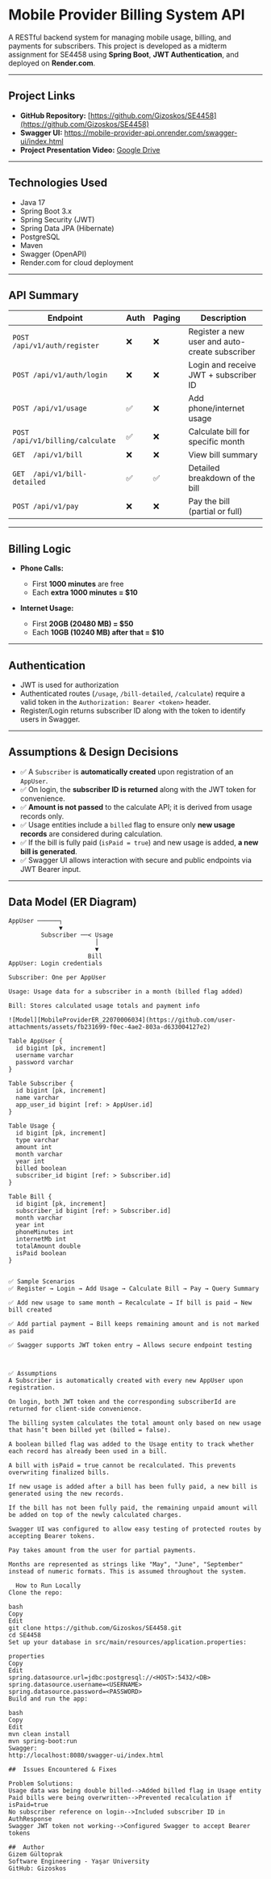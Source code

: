 # Mobile Provider Billing System API

A RESTful backend system for managing mobile usage, billing, and payments for subscribers. This project is developed as a midterm assignment for SE4458 using **Spring Boot**, **JWT Authentication**, and deployed on **Render.com**.

---

##  Project Links

- **GitHub Repository:** [https://github.com/Gizoskos/SE4458](https://github.com/Gizoskos/SE4458)
- **Swagger UI:** https://mobile-provider-api.onrender.com/swagger-ui/index.html
- **Project Presentation Video:** [Google Drive]([https://drive.google.com/...](https://drive.google.com/file/d/1KDBVh22401LBhq-ih4c8yov0xR_6IRO1/view?usp=drive_link))

---

## Technologies Used

- Java 17
- Spring Boot 3.x
- Spring Security (JWT)
- Spring Data JPA (Hibernate)
- PostgreSQL
- Maven
- Swagger (OpenAPI)
- Render.com for cloud deployment

---

## API Summary

| Endpoint                        | Auth | Paging | Description |
|---------------------------------|------|--------|-------------|
| `POST /api/v1/auth/register`   | ❌   | ❌     | Register a new user and auto-create subscriber |
| `POST /api/v1/auth/login`      | ❌   | ❌     | Login and receive JWT + subscriber ID |
| `POST /api/v1/usage`           | ✅   | ❌     | Add phone/internet usage |
| `POST /api/v1/billing/calculate`| ✅  | ❌     | Calculate bill for specific month |
| `GET  /api/v1/bill`            | ❌   | ❌     | View bill summary |
| `GET  /api/v1/bill-detailed`   | ✅   | ✅     | Detailed breakdown of the bill |
| `POST /api/v1/pay`             | ❌   | ❌     | Pay the bill (partial or full) |

---

## Billing Logic

- **Phone Calls:**
  - First **1000 minutes** are free
  - Each **extra 1000 minutes = $10**

- **Internet Usage:**
  - First **20GB (20480 MB) = $50**
  - Each **10GB (10240 MB) after that = $10**

---

## Authentication

- JWT is used for authorization
- Authenticated routes (`/usage`, `/bill-detailed`, `/calculate`) require a valid token in the `Authorization: Bearer <token>` header.
- Register/Login returns subscriber ID along with the token to identify users in Swagger.

---

## Assumptions & Design Decisions

- ✅ A `Subscriber` is **automatically created** upon registration of an `AppUser`.
- ✅ On login, the **subscriber ID is returned** along with the JWT token for convenience.
- ✅ **Amount is not passed** to the calculate API; it is derived from usage records only.
- ✅ Usage entities include a `billed` flag to ensure only **new usage records** are considered during calculation.
- ✅ If the bill is fully paid (`isPaid = true`) and new usage is added, **a new bill is generated**.
- ✅ Swagger UI allows interaction with secure and public endpoints via JWT Bearer input.

---

## Data Model (ER Diagram)

```text
AppUser ──────┐
              ▼
         Subscriber ──< Usage
                        │
                        ▼
                      Bill
AppUser: Login credentials

Subscriber: One per AppUser

Usage: Usage data for a subscriber in a month (billed flag added)

Bill: Stores calculated usage totals and payment info

![Model][MobileProviderER_22070006034](https://github.com/user-attachments/assets/fb231699-f0ec-4ae2-803a-d633004127e2)

Table AppUser {
  id bigint [pk, increment]
  username varchar
  password varchar
}

Table Subscriber {
  id bigint [pk, increment]
  name varchar
  app_user_id bigint [ref: > AppUser.id]
}

Table Usage {
  id bigint [pk, increment]
  type varchar
  amount int
  month varchar
  year int
  billed boolean
  subscriber_id bigint [ref: > Subscriber.id]
}

Table Bill {
  id bigint [pk, increment]
  subscriber_id bigint [ref: > Subscriber.id]
  month varchar
  year int
  phoneMinutes int
  internetMb int
  totalAmount double
  isPaid boolean
}


✅ Sample Scenarios
✅ Register → Login → Add Usage → Calculate Bill → Pay → Query Summary

✅ Add new usage to same month → Recalculate → If bill is paid → New bill created

✅ Add partial payment → Bill keeps remaining amount and is not marked as paid

✅ Swagger supports JWT token entry → Allows secure endpoint testing



✅ Assumptions
A Subscriber is automatically created with every new AppUser upon registration.

On login, both JWT token and the corresponding subscriberId are returned for client-side convenience.

The billing system calculates the total amount only based on new usage that hasn’t been billed yet (billed = false).

A boolean billed flag was added to the Usage entity to track whether each record has already been used in a bill.

A bill with isPaid = true cannot be recalculated. This prevents overwriting finalized bills.

If new usage is added after a bill has been fully paid, a new bill is generated using the new records.

If the bill has not been fully paid, the remaining unpaid amount will be added on top of the newly calculated charges.

Swagger UI was configured to allow easy testing of protected routes by accepting Bearer tokens.

Pay takes amount from the user for partial payments.

Months are represented as strings like "May", "June", "September" instead of numeric formats. This is assumed throughout the system.

  How to Run Locally
Clone the repo:

bash
Copy
Edit
git clone https://github.com/Gizoskos/SE4458.git
cd SE4458
Set up your database in src/main/resources/application.properties:

properties
Copy
Edit
spring.datasource.url=jdbc:postgresql://<HOST>:5432/<DB>
spring.datasource.username=<USERNAME>
spring.datasource.password=<PASSWORD>
Build and run the app:

bash
Copy
Edit
mvn clean install
mvn spring-boot:run
Swagger:
http://localhost:8080/swagger-ui/index.html

##  Issues Encountered & Fixes

Problem Solutions:
Usage data was being double billed-->Added billed flag in Usage entity
Paid bills were being overwritten-->Prevented recalculation if isPaid=true
No subscriber reference on login-->Included subscriber ID in AuthResponse
Swagger JWT token not working-->Configured Swagger to accept Bearer tokens

##  Author
Gizem Gültoprak
Software Engineering - Yaşar University
GitHub: Gizoskos
